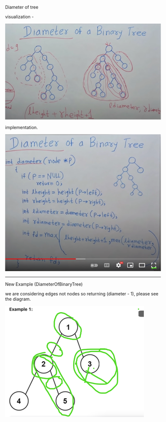 Diameter of tree

visualization -

![img_1.png](binary_tree_representation.png)


implementation.

![img.png](diameter_of_binray_tree.png)



------------------------------------------------------------

New Example (DiameterOfBinaryTree)

we are considering edges not nodes so returning (diameter - 1),
please see the diagram.

![img_2.png](tree_edges.png)

